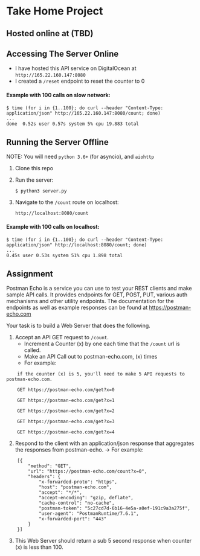 # Take Home Project

## Hosted online at (TBD)

## Accessing The Server Online
- I have hosted this API service on DigitalOcean at `http://165.22.160.147:8080`
- I created a `/reset` endpoint to reset the counter to 0

#### Example with 100 calls on slow network:

```
$ time (for i in {1..100}; do curl --header "Content-Type: application/json" http://165.22.160.147:8080/count; done)
...
done  0.52s user 0.57s system 5% cpu 19.883 total
```

## Running the Server Offline

NOTE: You will need `python 3.6+` (for asyncio), and `aiohttp`

1. Clone this repo
1. Run the server: 
    
    `$ python3 server.py`

1. Navigate to the `/count` route on localhost:

    `http://localhost:8080/count`


#### Example with 100 calls on localhost:
```
$ time (for i in {1..100}; do curl --header "Content-Type: application/json" http://localhost:8080/count; done)
...
0.45s user 0.53s system 51% cpu 1.898 total
```

## Assignment

Postman Echo is a service you can use to test your REST clients and make sample API calls. It provides endpoints for GET, POST, PUT, various auth mechanisms and other utility endpoints.
The documentation for the endpoints as well as example responses can be found at https://postman-echo.com

Your task is to build a Web Server that does the following.
1. Accept an API GET request to `/count`.
    - Increment a Counter (x) by one each time that the `/count` url is called.
    - Make an API Call out to postman-echo.com, (x) times
    - For example:
```
    if the counter (x) is 5, you'll need to make 5 API requests to postman-echo.com.

    GET https://postman-echo.com/get?x=0

    GET https://postman-echo.com/get?x=1

    GET https://postman-echo.com/get?x=2

    GET https://postman-echo.com/get?x=3

    GET https://postman-echo.com/get?x=4
```

2. Respond to the client with an application/json response that aggregates the responses from postman-echo.
    -> For example:
```
    [{
        "method": "GET",
        "url": "https://postman-echo.com/count?x=0",
        "headers": {
            "x-forwarded-proto": "https",
            "host": "postman-echo.com",
            "accept": "*/*",
            "accept-encoding": "gzip, deflate",
            "cache-control": "no-cache",
            "postman-token": "5c27cd7d-6b16-4e5a-a0ef-191c9a3a275f",
            "user-agent": "PostmanRuntime/7.6.1",
            "x-forwarded-port": "443"
        }
    }]
```
3. This Web Server should return a sub 5 second response when counter (x) is less than 100.
